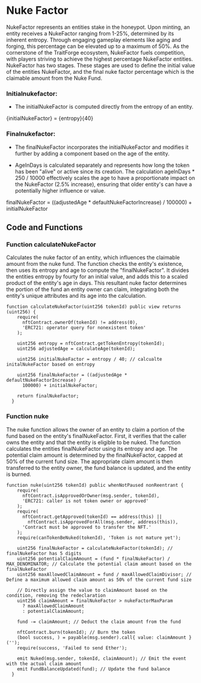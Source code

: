 # Nuke Factor 

NukeFactor represents an entities stake in the honeypot. Upon minting, an entity receives a NukeFactor ranging from 1-25%, determined by its inherent entropy. Through engaging gameplay elements like aging and forging, this percentage can be elevated up to a maximum of 50%. As the cornerstone of the TraitForge ecosystem, NukeFactor fuels competition, with players striving to achieve the highest percentage NukeFactor entities.
NukeFactor has two stages. These stages are used to define the initial value of the entities NukeFactor, and the final nuke factor percentage which is the claimable amount from the Nuke Fund.

### Initialnukefactor:

- The initialNukeFactor is computed directly from the entropy of an entity.

{initialNukeFactor} = {entropy}{40}

### Finalnukefactor:

- The finalNukeFactor incorporates the initialNukeFactor and modifies it further by adding a component based on the age of the entity.

- AgeInDays is calculated separately and represents how long the token has been "alive" or active since its creation. The calculation ageInDays * 250 / 10000 effectively scales the age to have a proportionate impact on the NukeFactor (2.5% increase), ensuring that older entity's can have a potentially higher influence or value.

finalNukeFactor = ((adjustedAge * defaultNukeFactorIncrease) / 100000) + initialNukeFactor

## Code and Functions 

### Function calculateNukeFactor

Calculates the nuke factor of an entity, which influences the claimable amount from the nuke fund. The function checks the entity's existence, then uses its entropy and age to compute the "finalNukeFactor". It divides the entities entropy by fourty for an initial value, and adds this to a scaled product of the entity's age in days. This resultant nuke factor determines the portion of the fund an entity owner can claim, integrating both the entity's unique attributes and its age into the calculation.

```
function calculateNukeFactor(uint256 tokenId) public view returns (uint256) {
    require(
      nftContract.ownerOf(tokenId) != address(0),
      'ERC721: operator query for nonexistent token'
    );

    uint256 entropy = nftContract.getTokenEntropy(tokenId);
    uint256 adjustedAge = calculateAge(tokenId);

    uint256 initialNukeFactor = entropy / 40; // calcualte initalNukeFactor based on entropy

    uint256 finalNukeFactor = ((adjustedAge * defaultNukeFactorIncrease) /
      100000) + initialNukeFactor;

    return finalNukeFactor;
  }
```

### Function nuke

The nuke function allows the owner of an entity to claim a portion of the fund based on the entity's finalNukeFactor. First, it verifies that the caller owns the entity and that the entity is eligible to be nuked. The function calculates the entities finalNukeFactor using its entropy and age. The potential claim amount is determined by the finalNukeFactor, capped at 50% of the current fund size. The appropriate claim amount is then transferred to the entity owner, the fund balance is updated, and the entity is burned.

```
function nuke(uint256 tokenId) public whenNotPaused nonReentrant {
    require(
      nftContract.isApprovedOrOwner(msg.sender, tokenId),
      'ERC721: caller is not token owner or approved'
    );
    require(
      nftContract.getApproved(tokenId) == address(this) ||
        nftContract.isApprovedForAll(msg.sender, address(this)),
      'Contract must be approved to transfer the NFT.'
    );
    require(canTokenBeNuked(tokenId), 'Token is not mature yet');

    uint256 finalNukeFactor = calculateNukeFactor(tokenId); // finalNukeFactor has 5 digits
    uint256 potentialClaimAmount = (fund * finalNukeFactor) / MAX_DENOMINATOR; // Calculate the potential claim amount based on the finalNukeFactor
    uint256 maxAllowedClaimAmount = fund / maxAllowedClaimDivisor; // Define a maximum allowed claim amount as 50% of the current fund size

    // Directly assign the value to claimAmount based on the condition, removing the redeclaration
    uint256 claimAmount = finalNukeFactor > nukeFactorMaxParam
      ? maxAllowedClaimAmount
      : potentialClaimAmount;

    fund -= claimAmount; // Deduct the claim amount from the fund

    nftContract.burn(tokenId); // Burn the token
    (bool success, ) = payable(msg.sender).call{ value: claimAmount }('');
    require(success, 'Failed to send Ether');

    emit Nuked(msg.sender, tokenId, claimAmount); // Emit the event with the actual claim amount
    emit FundBalanceUpdated(fund); // Update the fund balance
  }
```
